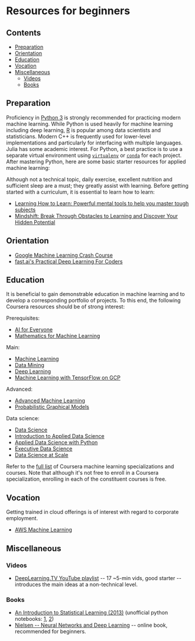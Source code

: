 # Resources for beginners

## Contents
<!-- TOC can be generated manually using https://ecotrust-canada.github.io/markdown-toc/ -->
- [Preparation](#preparation)
- [Orientation](#orientation)
- [Education](#education)
- [Vocation](#vocation)
- [Miscellaneous](#miscellaneous)
  * [Videos](#videos)
  * [Books](#books)

## Preparation
Proficiency in [Python 3](https://www.python.org/) is strongly recommended for practicing modern machine learning. While Python is used heavily for machine learning including deep learning, [R](https://www.r-project.org/) is popular among data scientists and statisticians. Modern C++ is frequently used for lower-level implementations and particularly for interfacing with multiple languages. Julia has some academic interest. For Python, a best practice is to use a separate virtual environment using [`virtualenv`](https://pypi.python.org/pypi/virtualenv/) or [`conda`](https://www.anaconda.com/) for each project. After mastering Python, here are some basic starter resources for applied machine learning:

Although not a technical topic, daily exercise, excellent nutrition and sufficient sleep are a must; they greatly assist with learning. Before getting started with a curriculum, it is essential to learn how to learn:
* [Learning How to Learn: Powerful mental tools to help you master tough subjects](https://www.coursera.org/learn/learning-how-to-learn)
* [Mindshift: Break Through Obstacles to Learning and Discover Your Hidden Potential](https://www.coursera.org/learn/mindshift)

## Orientation
* [Google Machine Learning Crash Course](https://developers.google.com/machine-learning/crash-course/)
* [fast.ai's Practical Deep Learning For Coders](http://course.fast.ai/)

## Education
It is beneficial to gain demonstrable education in machine learning and to develop a corresponding portfolio of projects. To this end, the following Coursera resources should be of strong interest:

Prerequisites:
* [AI for Everyone](https://www.coursera.org/learn/ai-for-everyone)
* [Mathematics for Machine Learning](https://www.coursera.org/specializations/mathematics-machine-learning)

Main:
* [Machine Learning](https://www.coursera.org/specializations/machine-learning)
* [Data Mining](https://www.coursera.org/specializations/data-mining)
* [Deep Learning](https://www.coursera.org/specializations/deep-learning)
* [Machine Learning with TensorFlow on GCP](https://www.coursera.org/specializations/machine-learning-tensorflow-gcp)

Advanced:
* [Advanced Machine Learning](https://www.coursera.org/specializations/aml)
* [Probabilistic Graphical Models](https://www.coursera.org/specializations/probabilistic-graphical-models)

Data science:
* [Data Science](https://www.coursera.org/specializations/jhu-data-science)
* [Introduction to Applied Data Science](https://www.coursera.org/specializations/introduction-applied-data-science)
* [Applied Data Science with Python](https://www.coursera.org/specializations/data-science-python)
* [Executive Data Science](https://www.coursera.org/specializations/executive-data-science)
* [Data Science at Scale](https://www.coursera.org/specializations/data-science)

Refer to the [full list](https://www.coursera.org/browse/data-science/machine-learning?languages=en) of Coursera machine learning specializations and courses. Note that although it's not free to enroll in a Coursera specialization, enrolling in each of the constituent courses is free.

## Vocation
Getting trained in cloud offerings is of interest with regard to corporate employment.
* [AWS Machine Learning](https://aws.amazon.com/training/learning-paths/machine-learning/)

## Miscellaneous
### Videos
* [DeepLearning.TV YouTube playlist](https://www.youtube.com/playlist?list=PLjJh1vlSEYgvZ3ze_4pxKHNh1g5PId36-) -- 17 ~5-min vids, good starter -- introduces the main ideas at a non-technical level.
<!--(obsoleted by Coursera) * [Andrew Ng's ML Coursera course](https://www.youtube.com/view_play_list?p=A89DCFA6ADACE599) -- best beginner course. -->
<!--(obsoleted by Coursera) * [Hinton's Coursera course: Neural Networks for Machine Learning](https://www.coursera.org/learn/neural-networks) (Youtube playlist [here](https://www.youtube.com/playlist?list=PLoRl3Ht4JOcdU872GhiYWf6jwrk_SNhz9)) -- gets pretty advanced, and much of the later material is fast becoming obsolete (RBM, WakeSleep, DBM, DBN). Nevertheless, Hinton is the single biggest contributor to modern ML, and it's worth persevering with. -->

### Books
<!--Free PDF books only-->
* [An Introduction to Statistical Learning (2013)](http://www-bcf.usc.edu/~gareth/ISL/) (unofficial python notebooks: [1](https://github.com/JWarmenhoven/ISLR-python), [2](https://github.com/emredjan/ISL-python))
* [Nielsen -- Neural Networks and Deep Learning](http://neuralnetworksanddeeplearning.com/index.html) -- online book, recommended for beginners.

<!-- Not maintained
### Papers
Refer to the list of scholarly [introductory papers](ArticlesIntroductory.md) to machine learning.
-->
